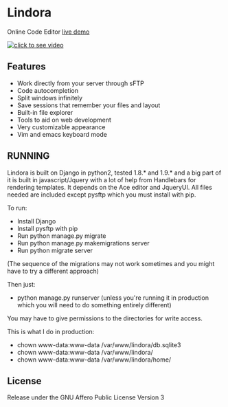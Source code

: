 Lindora
=======

Online Code Editor
[live demo](http://lindora.brostack.com)

[![click to see video](http://i.imgur.com/ioQJ5Jo.jpg)](https://www.youtube.com/watch?v=Te5FTY6YWto)

## Features
- Work directly from your server through sFTP
- Code autocompletion
- Split windows infinitely
- Save sessions that remember your files and layout
- Built-in file explorer
- Tools to aid on web development
- Very customizable appearance
- Vim and emacs keyboard mode

## RUNNING

Lindora is built on Django in python2, tested 1.8.* and 1.9.* and a big part of it is built in javascript/Jquery with a lot of help from Handlebars for rendering templates. 
It depends on the Ace editor and JqueryUI. All files needed are included except pysftp which you must install with pip.

To run: 
- Install Django
- Install pysftp with pip
- Run python manage.py migrate
- Run python manage.py makemigrations server
- Run python migrate server

(The sequence of the migrations may not work sometimes and you might have to try a different approach)

Then just:
- python manage.py runserver (unless you're running it in production which you will need to do something entirely different)

You may have to give permissions to the directories for write access.

This is what I do in production:

- chown www-data:www-data /var/www/lindora/db.sqlite3
- chown www-data:www-data /var/www/lindora/
- chown www-data:www-data /var/www/lindora/home/

## License

Release under the GNU Affero Public License Version 3